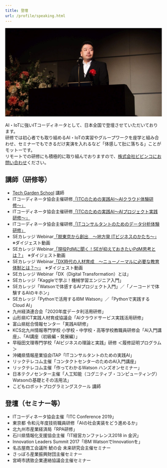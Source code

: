 ```yaml
---
title: 登壇
url: /profile/speaking.html
---
```


![ITC Conference 2019にて](assets/IMG_0089.jpg)

AI・IoTに強いITコーディネータとして、日本全国で登壇させていただいております。  
研修では初心者でも取り組めるAI・IoTの実習やグループワークを座学と組み合わせ、セミナーでもできるだけ実演を入れるなど「体感して肚に落ちる」ことがモットーです。  
リモートでの研修にも積極的に取り組んでおりますので、[株式会社ビビンコにお問い合わせ](https://vivinko.com/solution/seminar)ください。

## 講師（研修等）

- [Tech Garden School](https://techgardenschool.com/) 講師
- ITコーディネータ協会主催研修[「ITCのための実践AI〜AIクラウド体験研修〜」](https://www.itc.or.jp/foritc/seminar/ai_cloud.html)
- ITコーディネータ協会主催研修[「ITCのための実践AI～AIプロジェクト実践研修～」](https://www.itc.or.jp/foritc/seminar/ai_jissen.html)
- ITコーディネータ協会主催研修[「ITコンサルタントのためのデータ分析体験研修」](https://www.itc.or.jp/foritc/seminar/ai_data.html)
- SEカレッジ Webinar[「脱東京から創出　～地方発 ITビジネスのかたち～」](https://www.youtube.com/watch?v=d0RlBe-P_P0)　※ダイジェスト動画
- SEカレッジ Webinar[「現役PdMに聞く！SEが抑えておきたいPdM思考とは？」](https://www.youtube.com/watch?v=CuaRIP8UmgM)　※ダイジェスト動画
- SEカレッジ Webinar[「DX時代の人材育成　～ニューノーマルに必要な教育体制とは？～」](https://www.youtube.com/watch?v=A4CJBbEf4Lw)　※ダイジェスト動画
- SEカレッジ Webinar「DX（Digital Transformation）とは」
- SEカレッジ「Kaggleで学ぶ！機械学習エンジニア入門」
- SEカレッジ「Watsonで体感するAIプロジェクト入門」／「ノーコードで体験するAIのキホン」
- SEカレッジ「Pythonで活用するIBM Watson」／「Pythonで実践するCloud AI」
- 九州経済連合会「2020年度データ利活用研修」
- 山形県ICT実践人材育成協議会「AIクラウドサービス実践活用研修」
- 富山県総合情報センター「実践AI研修」
- KCS北九州情報専門学校 小学校・中学校・高等学校教職員研修会「AI入門講座」、「AI講座（初級編・発展編）」
- 早稲田文理専門学校「AIビジネスの理論と実践」研修 ＜履修証明プログラム＞
- 沖縄県情報産業協会iTAP「ITコンサルタントのための実践AI」
- リックテレコム主催「コンタクトセンターのためのAI入門講座」
- リックテレコム主催「作ってわかるWatson ハンズオンセミナー」
- 日本テクノセンター主催「人工知能（コグニティブ・コンピューティング）Watsonの基礎とその活用法」
- こどもロボットプログラミングスクール 講師

## 登壇（セミナー等）

- ITコーディネータ協会主催「ITC Conference 2019」
- 東京都 令和元年度技術職員研修「AIの社会実装をどう進めるか」
- 北九州市産業経済局「RPA研修」
- 石川県情報化支援協会主催「IT経営カンファレンス2018 in 金沢」
- Innovation Leaders Summit 2017「IBM WatsonでInnovationを」
- 名古屋商工会議所 鯱の会 未来研究会主催セミナー
- さっぽろ産業振興財団主催セミナー
- 宮崎市誘致企業連絡協議会主催セミナー